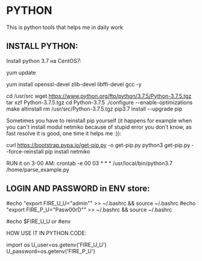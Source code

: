 # PYTHON
This is python tools that helps me in daily work

INSTALL PYTHON:
------------------------------------------------------------
Install python 3.7 на CentOS7:

yum update

yum install openssl-devel zlib-devel libffi-devel gcc -y

cd /usr/src 
wget https://www.python.org/ftp/python/3.7.5/Python-3.7.5.tgz
tar xzf Python-3.7.5.tgz
cd Python-3.7.5 
./configure --enable-optimizations 
make altinstall
rm /usr/src/Python-3.7.5.tgz
pip3.7 install --upgrade pip

Sometimes you have to reinstall pip yourself (it happens for example when you can't install modul netmiko because of stupid error you don't know, as fast resolve it is good, one time it helps me :)):

curl https://bootstrap.pypa.io/get-pip.py -o get-pip.py
python3 get-pip.py --force-reinstall
pip install netmiko

RUN it on 3-00 AM: 
crontab -e
00 03 * * * /usr/local/bin/python3.7 /home/parse_example.py


LOGIN AND PASSWORD in ENV store:
------------------------------------------------------------

#echo "export FIRE_U_U="admin"" >> ~/.bashrc && source ~/.bashrc
#echo "export FIRE_P_U="Pasw00rD"" >> ~/.bashrc && source ~/.bashrc

#echo $FIRE_U_U
or
#env

HOW USE IT IN PYTHON CODE:

import os
U_user=os.getenv('FIRE_U_U')
U_password=os.getenv('FIRE_P_U')
